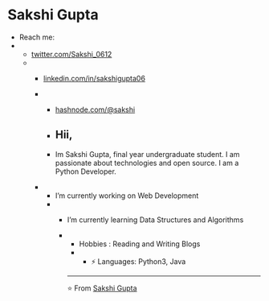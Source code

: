 # Sakshi Gupta
-  Reach me:
-  - [twitter.com/Sakshi_0612](https://twitter.com/Sakshi_0612)
   - - [linkedin.com/in/sakshigupta06](https://www.linkedin.com/in/sakshigupta06/)
     - - [hashnode.com/@sakshi](https://sakshi.hashnode.dev/)
      
       - ## Hii,
       - Im Sakshi Gupta, final year undergraduate student. I am passionate about technologies and open source. I am a Python Developer.
      
     - -  I’m currently working on Web Development
       -  -  I’m currently learning Data Structures and Algorithms
          -  -  Hobbies : Reading and Writing Blogs
             -  -  ⚡ Languages: Python3, Java
              
             -  ---

             ⭐️ From [Sakshi Gupta](http://www.github.com/sakshigupta06)
             
